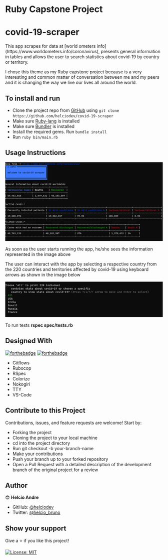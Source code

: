 # Ruby Capstone Project

 
# covid-19-scraper
<p>This app scrapes for data at [world ometers info](https://www.worldometers.info/coronavirus), presents general information in tables and allows the user to search statistics about covid-19 by country or territory.</p>
<p>I chose this theme as my Ruby capstone project because is a very interesting and common matter of conversation between me and my peers and it is changing the way we live our lives all around the world.</p>

## To install and run

- Clone the project repo from [GitHub](https://github.com/helciodev/covid-19-scraper) using `git clone https://github.com/helciodev/covid-19-scraper`
- Make sure [Ruby-lang](https://www.ruby-lang.org/en/) is installed
- Make sure [Bundler](https://bundler.io/) is installed
- Install the required gems. Run `bundle install`
- Run `ruby bin/main.rb`

## Usage Instructions
![screenshot](assets/general-info.png)

<p>As soon as the user starts running the app, he/she sees the information represented in the image above</p>
<p>The user can interact with the app by selecting a respective country from the 220 countries and territories affected by covid-19 using keyboard arrows as shown in the image below </p>

![screenshot](assets/user-interact.jpg)

<p>To run tests <strong>rspec spec/tests.rb </strong>

## Designed With
[![forthebadge](https://forthebadge.com/images/badges/made-with-ruby.svg)](https://forthebadge.com)
[![forthebadge](https://forthebadge.com/images/badges/uses-git.svg)](https://forthebadge.com)
- Gitflows
- Rubocop
- RSpec
- Colorize
- Nokogiri
- TTY
- VS-Code


## Contribute to this Project

Contributions, issues, and feature requests are welcome! Start by:

  - Forking the project
  - Cloning the project to your local machine
  - cd into the project directory
  - Run git checkout -b your-branch-name
  - Make your contributions
  - Push your branch up to your forked repository
  - Open a Pull Request with a detailed description of the development branch of the original project for a review


## Author

😎 **Helcio Andre**
- GitHub: [@helciodev](https://github.com/helciodev)
- Twitter: [@helcio_bruno](https://twitter.com/helcio_bruno)



## Show your support

Give a ⭐️ if you like this project!

[![License: MIT](https://img.shields.io/badge/License-MIT-yellow.svg)](https://opensource.org/licenses/MIT)
